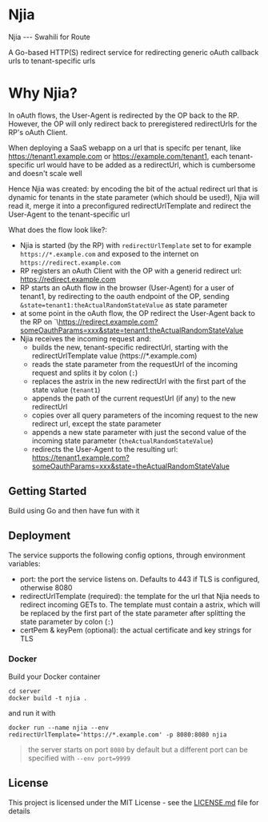 # Njia

Njia --- Swahili for Route

A Go-based HTTP(S) redirect service for redirecting generic oAuth callback urls to tenant-specific urls 

# Why Njia?
In oAuth flows, the User-Agent is redirected by the OP back to the RP. However, the OP will only redirect back to preregistered redirectUrls for the RP's oAuth Client.

When deploying a SaaS webapp on a url that is specifc per tenant, like https://tenant1.example.com or https://example.com/tenant1, each tenant-specific url would have to be added as a redirectUrl, which is cumbersome and doesn't scale well

Hence Njia was created: by encoding the bit of the actual redirect url that is dynamic for tenants in the state parameter (which should be used!), Njia will read it, merge it into a preconfigured redirectUrlTemplate and redirect the User-Agent to the tenant-specific url 

What does the flow look like?:
- Njia is started (by the RP) with `redirectUrlTemplate` set to for example `https://*.example.com` and exposed to the internet on `https://redirect.example.com`
- RP registers an oAuth Client with the OP with a generid redirect url: https://redirect.example.com
- RP starts an oAuth flow in the browser (User-Agent) for a user of tenant1, by redirecting to the oauth endpoint of the OP, sending `&state=tenant1:theActualRandomStateValue` as state parameter  
- at some point in the oAuth flow, the OP redirect the User-Agent back to the RP on `\https://redirect.example.com?someOauthParams=xxx&state=tenant1:theActualRandomStateValue
- Njia receives the incoming request and:
  - builds the new, tenant-specific redirectUrl, starting with the redirectUrlTemplate value (https://*.example.com)
  - reads the state parameter from the requestUrl of the incoming request and splits it by colon (`:`)
  - replaces the astrix in the new redirectUrl with the first part of the state value (`tenant1`)
  - appends the path of the current requestUrl (if any) to the new redirectUrl
  - copies over all query parameters of the incoming request to the new redirect url, except the state parameter
  - appends a new state parameter with just the second value of the incoming state parameter (`theActualRandomStateValue`)
  - redirects the User-Agent to the resulting url: https://tenant1.example.com?someOauthParams=xxx&state=theActualRandomStateValue

## Getting Started
Build using Go and then have fun with it

## Deployment

The service supports the following config options, through environment variables:
- port: the port the service listens on. Defaults to 443 if TLS is configured, otherwise 8080
- redirectUrlTemplate (required): the template for the url that Njia needs to redirect incoming GETs to. The template must contain a astrix, which will be replaced by the first part of the state parameter after splitting the state parameter by colon (`:`) 
- certPem & keyPem (optional): the actual certificate and key strings for TLS 

### Docker

Build your Docker container

`cd server`  
`docker build -t njia .`

and run it with 

`docker run --name njia --env redirectUrlTemplate='https://*.example.com' -p 8080:8080 njia`

> the server starts on port `8080` by default but a different port can be specified with `--env port=9999`

## License

This project is licensed under the MIT License - see the [LICENSE.md](LICENSE.md) file for details
